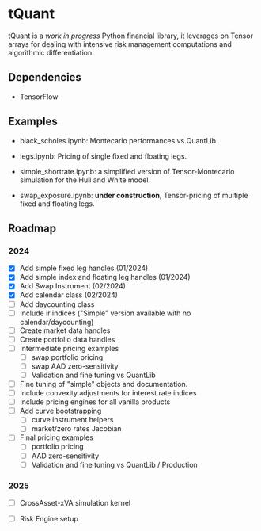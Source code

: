 # tQuant

tQuant is a *work in progress* Python financial library, it leverages on Tensor arrays for dealing with intensive risk management computations and algorithmic differentiation. 


## Dependencies

- TensorFlow

## Examples

* black_scholes.ipynb: Montecarlo performances vs QuantLib.

* legs.ipynb: Pricing of single fixed and floating legs. 

* simple_shortrate.ipynb: a simplified version of Tensor-Montecarlo simulation for the Hull and White model.

* swap_exposure.ipynb: **under construction**, Tensor-pricing of multiple fixed and floating legs.

<!-- ROADMAP -->
## Roadmap
### 2024
- [x] Add simple fixed leg handles (01/2024)
- [x] Add simple index and floating leg handles (01/2024)
- [x] Add Swap Instrument (02/2024)
- [x] Add calendar class (02/2024)
- [ ] Add daycounting class
- [ ] Include ir indices ("Simple" version available with no calendar/daycounting)
- [ ] Create market data handles
- [ ] Create portfolio data handles
- [ ] Intermediate pricing examples
    - [ ] swap portfolio pricing 
    - [ ] swap AAD zero-sensitivity
    - [ ] Validation and fine tuning vs QuantLib 
- [ ] Fine tuning of "simple" objects and documentation.
- [ ] Include convexity adjustments for interest rate indices
- [ ] Include pricing engines for all vanilla products
- [ ] Add curve bootstrapping
    - [ ] curve instrument helpers
    - [ ] market/zero rates Jacobian
- [ ] Final pricing examples
    - [ ] portfolio pricing 
    - [ ] AAD zero-sensitivity
    - [ ] Validation and fine tuning vs QuantLib / Production
### 2025
- [ ] CrossAsset-xVA simulation kernel
- [ ] Risk Engine setup



